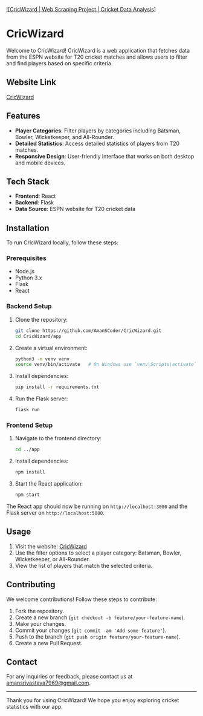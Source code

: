 [![CricWizard | Web Scraping Project | Cricket Data Analysis]](https://youtu.be/2dhHEnaDbzA)

# CricWizard

Welcome to CricWizard! CricWizard is a web application that fetches data from the ESPN website for T20 cricket matches and allows users to filter and find players based on specific criteria. 

## Website Link

[CricWizard](https://cricwizard.onrender.com/)

## Features

- **Player Categories**: Filter players by categories including Batsman, Bowler, Wicketkeeper, and All-Rounder.
- **Detailed Statistics**: Access detailed statistics of players from T20 matches.
- **Responsive Design**: User-friendly interface that works on both desktop and mobile devices.

## Tech Stack

- **Frontend**: React
- **Backend**: Flask
- **Data Source**: ESPN website for T20 cricket data

## Installation

To run CricWizard locally, follow these steps:

### Prerequisites

- Node.js
- Python 3.x
- Flask
- React

### Backend Setup

1. Clone the repository:

    ```bash
    git clone https://github.com/AmanSCoder/CricWizard.git
    cd CricWizard/app
    ```

2. Create a virtual environment:

    ```bash
    python3 -m venv venv
    source venv/bin/activate   # On Windows use `venv\Scripts\activate`
    ```

3. Install dependencies:

    ```bash
    pip install -r requirements.txt
    ```

4. Run the Flask server:

    ```bash
    flask run
    ```

### Frontend Setup

1. Navigate to the frontend directory:

    ```bash
    cd ../app
    ```

2. Install dependencies:

    ```bash
    npm install
    ```

3. Start the React application:

    ```bash
    npm start
    ```

The React app should now be running on `http://localhost:3000` and the Flask server on `http://localhost:5000`.

## Usage

1. Visit the website: [CricWizard](https://cricwizard.onrender.com/)
2. Use the filter options to select a player category: Batsman, Bowler, Wicketkeeper, or All-Rounder.
3. View the list of players that match the selected criteria.

## Contributing

We welcome contributions! Follow these steps to contribute:

1. Fork the repository.
2. Create a new branch (`git checkout -b feature/your-feature-name`).
3. Make your changes.
4. Commit your changes (`git commit -am 'Add some feature'`).
5. Push to the branch (`git push origin feature/your-feature-name`).
6. Create a new Pull Request.


## Contact

For any inquiries or feedback, please contact us at amansrivastava7969@gmail.com.

---

Thank you for using CricWizard! We hope you enjoy exploring cricket statistics with our app.
